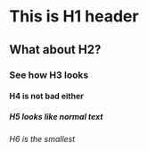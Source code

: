 # This is H1 header
## What about H2?
### See how H3 looks
#### H4 is not bad either
##### H5 looks like normal text
###### H6 is the smallest
